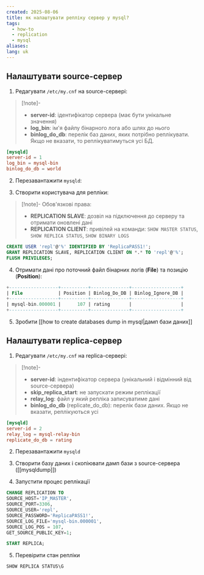 ```yaml
---
created: 2025-08-06
title: як налаштувати репліку сервер у mysql?
tags:
  - how-to
  - replication
  - mysql
aliases: 
lang: uk
---
```

## Налаштувати source-сервер

1. Редагувати `/etc/my.cnf` на source-сервері:

> [!note]-
> - **server-id**: ідентифікатор сервера (має бути унікальне значення)
> - **log_bin**: ім'я файлу бінарного лога або шлях до нього
> - **binlog_do_db**: перелік баз даних, яких потрібно реплікувати. Якщо не вказати, то реплікуватимуться усі БД.

```toml
[mysqld]
server-id = 1
log_bin = mysql-bin
binlog_do_db = world
```

2. Перезавантажити `mysqld`:

3. Створити користувача для репліки:

> [!note]-
> Обов'язкові права:
> - **REPLICATION SLAVE**: дозвіл на підключення до серверу та отримати оновлені дані
> - **REPLICATION CLIENT**: привілей на команди: `SHOW MASTER STATUS`, `SHOW REPLICA STATUS`, `SHOW BINARY LOGS`

```sql
CREATE USER 'repl'@'%' IDENTIFIED BY 'ReplicaPASS1!';  
GRANT REPLICATION SLAVE, REPLICATION CLIENT ON *.* TO 'repl'@'%';
FLUSH PRIVILEGES;
```

4. Отримати дані про поточний файл бінарних логів (**File**) та позицію (**Position**):

```sql
+------------------+----------+--------------+------------------+
| File             | Position | Binlog_Do_DB | Binlog_Ignore_DB |
+------------------+----------+--------------+------------------+
| mysql-bin.000001 |      107 | rating       |                  |
+------------------+----------+--------------+------------------+
```

5. Зробити [[how to create databases dump in mysql|дамп бази даних]]

## Налаштувати replica-сервер

1. Редагувати `/etc/my.cnf` на replica-сервері:

> [!note]-
> - **server-id**: індентифікатор сервера (унікальний і відмінний від source-сервера)
> - **skip_replica_start**: не запускати режим реплікації
> - **relay_log**: файл у який репліка записуватиме дані
> - **binlog_do_db** (replicate_do_db): перелік бази даних. Якщо не вказати, реплікуються усі

```toml
[mysqld]
server-id = 2
relay_log = mysql-relay-bin
replicate_do_db = rating
```

2. Перезавантажити `mysqld`

3. Створити базу даних і скопіювати дамп бази з source-сервера ([[mysqldump]])

4. Запустити процес реплікації

```sql
CHANGE REPLICATION TO  
SOURCE_HOST='IP_MASTER',  
SOURCE_PORT=3306,  
SOURCE_USER='repl',  
SOURCE_PASSWORD='ReplicaPASS1!',  
SOURCE_LOG_FILE='mysql-bin.000001',  
SOURCE_LOG_POS = 107,  
GET_SOURCE_PUBLIC_KEY=1;

START REPLICA;
```

5. Перевірити стан репліки

```sql
SHOW REPLICA STATUS\G
```
